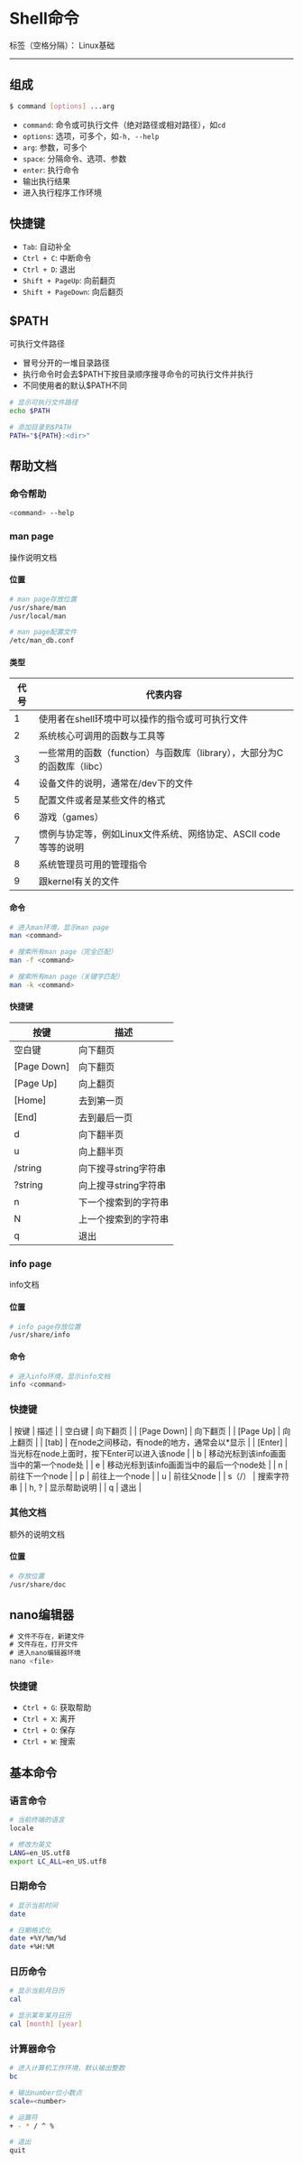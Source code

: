 # Shell命令

标签（空格分隔）： Linux基础

---

## 组成

```bash
$ command [options] ...arg
```

* `command`: 命令或可执行文件（绝对路径或相对路径），如`cd`
* `options`: 选项，可多个，如`-h, --help`
* `arg`: 参数，可多个
* `space`: 分隔命令、选项、参数
* `enter`: 执行命令
 * 输出执行结果
 * 进入执行程序工作环境

## 快捷键

* `Tab`: 自动补全
* `Ctrl + C`: 中断命令
* `Ctrl + D`: 退出
* `Shift + PageUp`: 向前翻页
* `Shift + PageDown`: 向后翻页

## $PATH

可执行文件路径

* 冒号分开的一堆目录路径
* 执行命令时会去$PATH下按目录顺序搜寻命令的可执行文件并执行
* 不同使用者的默认$PATH不同

```bash
# 显示可执行文件路径
echo $PATH

# 添加目录到$PATH
PATH="${PATH}:<dir>"
```

## 帮助文档

### 命令帮助

```bash
<command> --help
```

### man page

操作说明文档

#### 位置

```bash
# man page存放位置
/usr/share/man
/usr/local/man

# man page配置文件
/etc/man_db.conf
```

#### 类型

| 代号 | 代表内容 |
| --- | --- |
| 1	| 使用者在shell环境中可以操作的指令或可可执行文件 |
| 2	| 系统核心可调用的函数与工具等 |
| 3	| 一些常用的函数（function）与函数库（library），大部分为C的函数库（libc） |
| 4	| 设备文件的说明，通常在/dev下的文件 |
| 5	| 配置文件或者是某些文件的格式 |
| 6	| 游戏（games） |
| 7	| 惯例与协定等，例如Linux文件系统、网络协定、ASCII code等等的说明 |
| 8	| 系统管理员可用的管理指令 |
| 9	| 跟kernel有关的文件 |

#### 命令

```bash
# 进入man环境，显示man page
man <command>

# 搜索所有man page（完全匹配）
man -f <command>

# 搜索所有man page（关键字匹配）
man -k <command>
```

#### 快捷键

| 按键 | 描述 |
| --- | --- |
| 空白键 | 向下翻页 |
| [Page Down] | 向下翻页 |
| [Page Up] | 向上翻页 |
| [Home] | 去到第一页 |
| [End] | 去到最后一页 |
| d | 向下翻半页 |
| u | 向上翻半页 |
| /string | 向下搜寻string字符串 |
| ?string | 向上搜寻string字符串 |
| n | 下一个搜索到的字符串 |
| N | 上一个搜索到的字符串 |
| q | 退出 |

### info page

info文档

#### 位置

```bash
# info page存放位置
/usr/share/info
```

#### 命令

```bash
# 进入info环境，显示info文档
info <command>
```

### 快捷键

| 按键 | 描述 |
| 空白键 | 向下翻页 |
| [Page Down] | 向下翻页 |
| [Page Up] | 向上翻页 |
| [tab] | 在node之间移动，有node的地方，通常会以*显示 |
| [Enter] | 当光标在node上面时，按下Enter可以进入该node |
| b | 移动光标到该info画面当中的第一个node处 |
| e | 移动光标到该info画面当中的最后一个node处 |
| n | 前往下一个node |
| p | 前往上一个node |
| u | 前往父node |
| s（/） | 搜索字符串 |
| h, ? | 显示帮助说明 |
| q | 退出 |

### 其他文档

额外的说明文档

#### 位置

```bash
# 存放位置
/usr/share/doc
```

## nano编辑器

```javascript
# 文件不存在，新建文件
# 文件存在，打开文件
# 进入nano编辑器环境
nano <file>
```

### 快捷键

* `Ctrl + G`: 获取帮助
* `Ctrl + X`: 离开
* `Ctrl + O`: 保存
* `Ctrl + W`: 搜索

## 基本命令

### 语言命令

```bash
# 当前终端的语言
locale

# 修改为英文
LANG=en_US.utf8
export LC_ALL=en_US.utf8
```

### 日期命令

```bash
# 显示当前时间
date

# 日期格式化
date +%Y/%m/%d
date +%H:%M
```

### 日历命令

```bash
# 显示当前月日历
cal

# 显示某年某月日历
cal [month] [year]
```

### 计算器命令

```bash
# 进入计算机工作环境，默认输出整数
bc

# 输出number位小数点
scale=<number>

# 运算符
+ - * / ^ %

# 退出
quit
```
